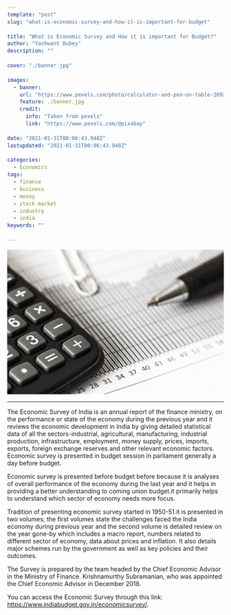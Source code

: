 ```yaml
---
template: "post"
slug: "what-is-economic-survey-and-how-it-is-important-for-budget"

title: "What is Economic Survey and How it is important for Budget?"
author: "Yashwant Dubey"
description: ""

cover: "./banner.jpg"

images:
  - banner:
    url: "https://www.pexels.com/photo/calculator-and-pen-on-table-209224/"
    feature: ./banner.jpg
    credit:
      info: "Taken from pexels"
      link: "https://www.pexels.com/@pixabay"

date: "2021-01-31T00:06:43.948Z"
lastupdated: "2021-01-31T00:06:43.948Z"

categories: 
  - Economics
tags:
  - finance
  - business
  - money
  - stock market
  - industry
  - india
keywords: ""

---
```


![Calculator and Pen on Table](./banner.jpg)

---

The Economic Survey of India is an annual report of the finance ministry, on the performance or state of the economy during the previous year and it reviews the economic development in India by giving detailed statistical data of all the sectors-industrial, agricultural, manufacturing, industrial production, infrastructure, employment, money supply, prices, imports, exports, foreign exchange reserves and other relevant economic factors. Economic survey is presented in budget session in parliament generally a day before budget.

Economic survey is presented before budget before because it is analyses of overall performance of the economy during the last year and it helps in providing a better understanding to coming union budget.it primarily helps to understand which sector of economy needs more focus.

Tradition of presenting economic survey started in 1950-51.it is presented in two volumes; the first volumes state the challenges faced the India economy during previous year and the second volume is detailed review on the year gone-by which includes a macro report, numbers related to different sector of economy, data about prices and inflation. It also details major schemes run by the government as well as key policies and their outcomes.

The Survey is prepared by the team headed by the Chief Economic Advisor in the Ministry of Finance. Krishnamurthy Subramanian, who was appointed the Chief Economic Advisor in December 2018.

You can access the Economic Survey through this link: https://www.indiabudget.gov.in/economicsurvey/.